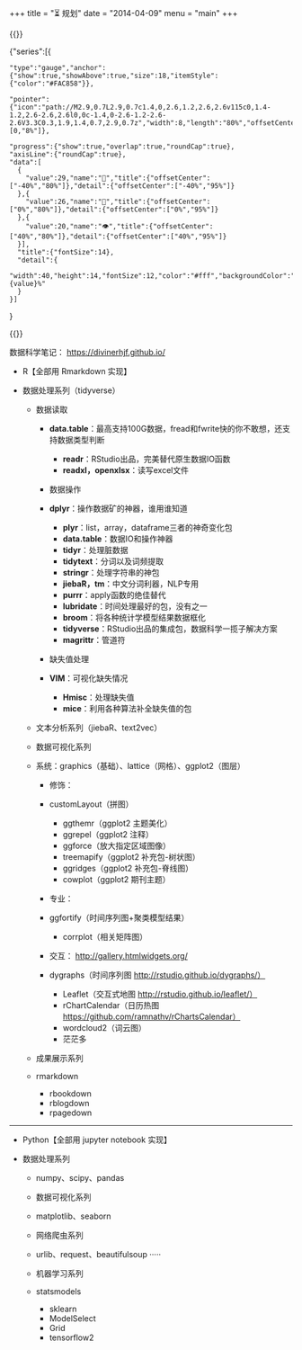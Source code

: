 +++
title = "⏳ 规划"
date = "2014-04-09"
menu = "main"
+++

{{<echarts charts_id="210703-02" width="100%" height="26rem">}}

  {"series":[{

    "type":"gauge","anchor":{"show":true,"showAbove":true,"size":18,"itemStyle":{"color":"#FAC858"}},
      
    "pointer":{"icon":"path://M2.9,0.7L2.9,0.7c1.4,0,2.6,1.2,2.6,2.6v115c0,1.4-1.2,2.6-2.6,2.6l0,0c-1.4,0-2.6-1.2-2.6-2.6V3.3C0.3,1.9,1.4,0.7,2.9,0.7z","width":8,"length":"80%","offsetCenter":[0,"8%"]},
      
    "progress":{"show":true,"overlap":true,"roundCap":true},
    "axisLine":{"roundCap":true},
    "data":[
      {
        "value":29,"name":"🏃","title":{"offsetCenter":["-40%","80%"]},"detail":{"offsetCenter":["-40%","95%"]}
      },{
        "value":26,"name":"📖","title":{"offsetCenter":["0%","80%"]},"detail":{"offsetCenter":["0%","95%"]}
      },{
        "value":20,"name":"👁️","title":{"offsetCenter":["40%","80%"]},"detail":{"offsetCenter":["40%","95%"]}
      }],
      "title":{"fontSize":14},
      "detail":{
        "width":40,"height":14,"fontSize":12,"color":"#fff","backgroundColor":"auto","borderRadius":3,"formatter":"{value}%"
      }
    }]
  }

{{</echarts>}}


数据科学笔记： https://divinerhjf.github.io/



- R【全部用 Rmarkdown 实现】

- 数据处理系列（tidyverse）

    - 数据读取

        - **data.table**：最高支持100G数据，fread和fwrite快的你不敢想，还支持数据类型判断
            - **readr**：RStudio出品，完美替代原生数据IO函数
            - **readxl，openxlsx**：读写excel文件

        - 数据操作

        - **dplyr**：操作数据矿的神器，谁用谁知道
            - **plyr**：list，array，dataframe三者的神奇变化包
            - **data.table**：数据IO和操作神器
            - **tidyr**：处理脏数据
            - **tidytext**：分词以及词频提取
            - **stringr**：处理字符串的神包
            - **jiebaR，tm**：中文分词利器，NLP专用
            - **purrr**：apply函数的绝佳替代
            - **lubridate**：时间处理最好的包，没有之一
            - **broom**：将各种统计学模型结果数据框化
            - **tidyverse**：RStudio出品的集成包，数据科学一揽子解决方案
            - **magrittr**：管道符

        - 缺失值处理

        - **VIM**：可视化缺失情况
            - **Hmisc**：处理缺失值
            - **mice**：利用各种算法补全缺失值的包

    - 文本分析系列（jiebaR、text2vec）

    - 数据可视化系列

    - 系统：graphics（基础）、lattice（网格）、ggplot2（图层）

        - 修饰：

        - customLayout（拼图）
            - ggthemr（ggplot2 主题美化）
            - ggrepel（ggplot2 注释）
            - ggforce（放大指定区域图像）
            - treemapify（ggplot2 补充包-树状图）
            - ggridges（ggplot2 补充包-脊线图）
            - cowplot（ggplot2 期刊主题）

        - 专业：

        - ggfortify（时间序列图+聚类模型结果）
            - corrplot（相关矩阵图）

        - 交互： http://gallery.htmlwidgets.org/

        - dygraphs（时间序列图 http://rstudio.github.io/dygraphs/）
            - Leaflet（交互式地图 http://rstudio.github.io/leaflet/）
            - rChartCalendar（日历热图 https://github.com/ramnathv/rChartsCalendar）
            - wordcloud2（词云图）
            - 茫茫多

    - 成果展示系列

    - rmarkdown
        - rbookdown
        - rblogdown
        - rpagedown

---

- Python【全部用 jupyter notebook 实现】

- 数据处理系列

    - numpy、scipy、pandas

    - 数据可视化系列

    - matplotlib、seaborn

    - 网络爬虫系列

    - urlib、request、beautifulsoup ·····

    - 机器学习系列

    - statsmodels
        - sklearn
        - ModelSelect
        - Grid
        - tensorflow2
